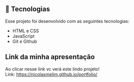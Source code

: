 ## 🚀 Tecnologias

Esse projeto foi desenvolvido com as seguintes tecnologias:

- HTML e CSS
- JavaScript
- Git e Github

## Link da minha apresentação
Ao clicar nesse link vc verá este lindo projeto! <br>
Link: https://nicolasmelim.github.io/portfolio/

